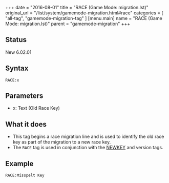 +++
date = "2016-08-01"
title = "RACE (Game Mode: migration.lst)"
original_url = "/list/system/gamemode-migration.html#race"
categories = [ "all-tag", "gamemode-migration-tag" ]
[menu.main]
    name = "RACE (Game Mode: migration.lst)"
    parent = "gamemode-migration"
+++

## Status

New 6.02.01

## Syntax

`RACE:x`

## Parameters

-   x: Text (Old Race Key)



What it does
------------

-   This tag begins a race migration line and is used to identify the
    old race key as part of the migration to a new race key.
-   The `RACE` tag is used in conjunction with the
    [NEWKEY](/list/system/gamemode-migration/newkey.html) and
    version tags.

Example
-------

`RACE:Misspelt Key`



